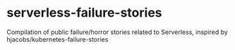 # serverless-failure-stories
 Compilation of public failure/horror stories related to Serverless, inspired by hjacobs/kubernetes-failure-stories
